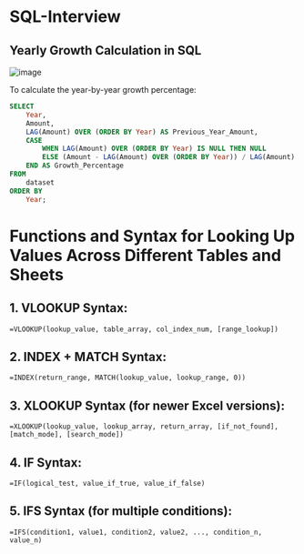 # SQL-Interview

## Yearly Growth Calculation in SQL

![image](https://github.com/user-attachments/assets/5232184b-cade-44ad-8d6c-011ffb8185bd)

To calculate the year-by-year growth percentage:

```sql
SELECT 
    Year,
    Amount,
    LAG(Amount) OVER (ORDER BY Year) AS Previous_Year_Amount,
    CASE 
        WHEN LAG(Amount) OVER (ORDER BY Year) IS NULL THEN NULL 
        ELSE (Amount - LAG(Amount) OVER (ORDER BY Year)) / LAG(Amount) OVER (ORDER BY Year) * 100 
    END AS Growth_Percentage
FROM 
    dataset
ORDER BY 
    Year;
```

# Functions and Syntax for Looking Up Values Across Different Tables and Sheets

## 1. VLOOKUP Syntax:

```excel
=VLOOKUP(lookup_value, table_array, col_index_num, [range_lookup])
```
## 2. INDEX + MATCH Syntax:
```excel
=INDEX(return_range, MATCH(lookup_value, lookup_range, 0))
```
## 3. XLOOKUP Syntax (for newer Excel versions):
```excel
=XLOOKUP(lookup_value, lookup_array, return_array, [if_not_found], [match_mode], [search_mode])
```

## 4. IF Syntax:

```excel
=IF(logical_test, value_if_true, value_if_false)

```
## 5. IFS Syntax (for multiple conditions):
```excel
=IFS(condition1, value1, condition2, value2, ..., condition_n, value_n)

